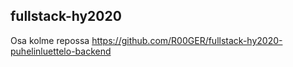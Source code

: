 ## fullstack-hy2020
Osa kolme repossa https://github.com/R00GER/fullstack-hy2020-puhelinluettelo-backend

